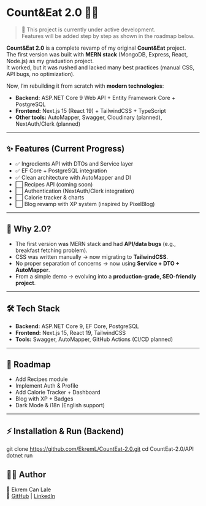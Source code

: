 # Count&Eat 2.0 🥗🔥

> 🚧 This project is currently under active development.  
> Features will be added step by step as shown in the roadmap below.

**Count&Eat 2.0** is a complete revamp of my original **Count&Eat** project.  
The first version was built with **MERN stack** (MongoDB, Express, React, Node.js) as my graduation project.  
It worked, but it was rushed and lacked many best practices (manual CSS, API bugs, no optimization).  

Now, I’m rebuilding it from scratch with **modern technologies**:
- **Backend:** ASP.NET Core 9 Web API + Entity Framework Core + PostgreSQL
- **Frontend:** Next.js 15 (React 19) + TailwindCSS + TypeScript
- **Other tools:** AutoMapper, Swagger, Cloudinary (planned), NextAuth/Clerk (planned)

---

## ✨ Features (Current Progress)
- ✅ Ingredients API with DTOs and Service layer
- ✅ EF Core + PostgreSQL integration
- ✅ Clean architecture with AutoMapper and DI
- ⬜ Recipes API (coming soon)
- ⬜ Authentication (NextAuth/Clerk integration)
- ⬜ Calorie tracker & charts
- ⬜ Blog revamp with XP system (inspired by PixelBlog)

---

## 🚀 Why 2.0?
- The first version was MERN stack and had **API/data bugs** (e.g., breakfast fetching problem).
- CSS was written manually → now migrating to **TailwindCSS**.
- No proper separation of concerns → now using **Service + DTO + AutoMapper**.
- From a simple demo → evolving into a **production-grade, SEO-friendly project**.

---

## 🛠 Tech Stack
- **Backend:** ASP.NET Core 9, EF Core, PostgreSQL
- **Frontend:** Next.js 15, React 19, TailwindCSS
- **Tools:** Swagger, AutoMapper, GitHub Actions (CI/CD planned)

---

## 📅 Roadmap
- Add Recipes module
- Implement Auth & Profile
- Add Calorie Tracker + Dashboard
- Blog with XP + Badges
- Dark Mode & i18n (English support)

---

## ⚡ Installation & Run (Backend)

git clone https://github.com/EkremL/CountEat-2.0.git
cd CountEat-2.0/API
dotnet run

## 🧑‍💻 Author
👤 Ekrem Can Lale  
🔗 [GitHub](https://github.com/EkremL) | [LinkedIn](#)
